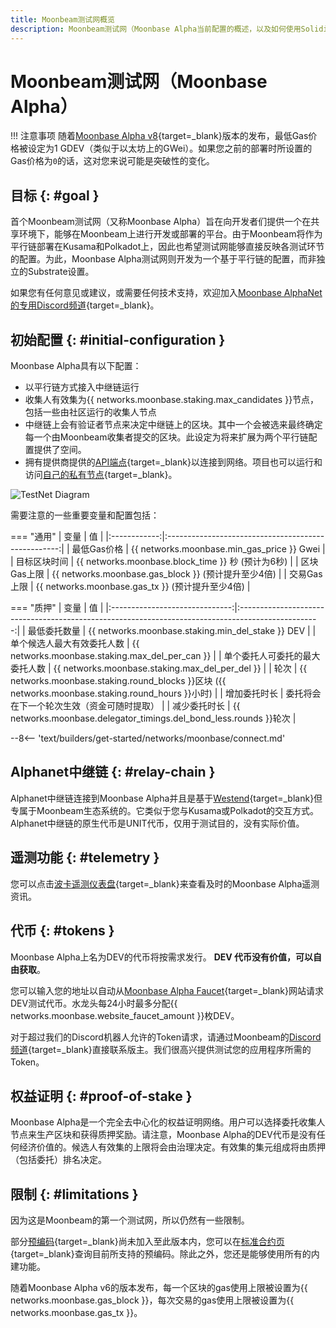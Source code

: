 ```yaml
---
title: Moonbeam测试网概览
description: Moonbeam测试网（Moonbase Alpha当前配置的概述，以及如何使用Solidity开始在其上进行开发。
---
```


# Moonbeam测试网（Moonbase Alpha）

!!! 注意事项
    随着[Moonbase Alpha v8](https://github.com/moonbeam-foundation/moonbeam/releases/tag/v0.8.0){target=_blank}版本的发布，最低Gas价格被设定为1 GDEV（类似于以太坊上的GWei）。如果您之前的部署时所设置的Gas价格为`0`的话，这对您来说可能是突破性的变化。

## 目标 {: #goal }

首个Moonbeam测试网（又称Moonbase Alpha）旨在向开发者们提供一个在共享环境下，能够在Moonbeam上进行开发或部署的平台。由于Moonbeam将作为平行链部署在Kusama和Polkadot上，因此也希望测试网能够直接反映各测试环节的配置。为此，Moonbase Alpha测试网则开发为一个基于平行链的配置，而非独立的Substrate设置。

如果您有任何意见或建议，或需要任何技术支持，欢迎加入[Moonbase AlphaNet的专用Discord频道](https://discord.gg/PfpUATX){target=_blank}。

## 初始配置 {: #initial-configuration }

Moonbase Alpha具有以下配置：

 - 以平行链方式接入中继链运行
 - 收集人有效集为{{ networks.moonbase.staking.max_candidates }}节点，包括一些由社区运行的收集人节点
 - 中继链上会有验证者节点来决定中继链上的区块。其中一个会被选来最终确定每一个由Moonbeam收集者提交的区块。此设定为将来扩展为两个平行链配置提供了空间。
 - 拥有提供商提供的[API端点](/builders/get-started/endpoints/){target=_blank}以连接到网络。项目也可以运行和访问[自己的私有节点](/node-operators/networks/run-a-node/){target=_blank}。

![TestNet Diagram](/images/learn/platform/networks/moonbase-diagram.webp)

需要注意的一些重要变量和配置包括：

=== "通用"
    |     变量     |                         值                          |
    |:------------:|:---------------------------------------------------:|
    | 最低Gas价格  |     {{ networks.moonbase.min_gas_price }} Gwei      |
    | 目标区块时间 |  {{ networks.moonbase.block_time }} 秒 (预计为6秒)  |
    | 区块Gas上限  | {{ networks.moonbase.gas_block }} (预计提升至少4倍) |
    | 交易Gas上限  |  {{ networks.moonbase.gas_tx }} (预计提升至少4倍)   |

=== "质押"
    |              变量              |                                                 值                                                 |
    |:------------------------------:|:--------------------------------------------------------------------------------------------------:|
    |          最低委托数量          |                         {{ networks.moonbase.staking.min_del_stake }} DEV                          |
    |   单个候选人最大有效委托人数   |                          {{ networks.moonbase.staking.max_del_per_can }}                           |
    | 单个委托人可委托的最大委托人数 |                          {{ networks.moonbase.staking.max_del_per_del }}                           |
    |              轮次              | {{ networks.moonbase.staking.round_blocks }}区块 ({{ networks.moonbase.staking.round_hours }}小时) |
    |          增加委托时长          |                             委托将会在下一个轮次生效（资金可随时提取）                             |
    |          减少委托时长          |                 {{ networks.moonbase.delegator_timings.del_bond_less.rounds }}轮次                 |

--8<-- 'text/builders/get-started/networks/moonbase/connect.md'

## Alphanet中继链 {: #relay-chain }

Alphanet中继链连接到Moonbase Alpha并且是基于[Westend](https://polkadot.network/blog/westend-introducing-a-new-testnet-for-polkadot-and-kusama/){target=_blank}但专属于Moonbeam生态系统的。它类似于您与Kusama或Polkadot的交互方式。 Alphanet中继链的原生代币是UNIT代币，仅用于测试目的，没有实际价值。

## 遥测功能 {: #telemetry }

您可以点击[波卡遥测仪表盘](https://telemetry.polkadot.io/#list/0x91bc6e169807aaa54802737e1c504b2577d4fafedd5a02c10293b1cd60e39527){target=_blank}来查看及时的Moonbase Alpha遥测资讯。

## 代币 {: #tokens }

Moonbase Alpha上名为DEV的代币将按需求发行。 **DEV 代币没有价值，可以自由获取**。

您可以输入您的地址以自动从[Moonbase Alpha Faucet](https://faucet.moonbeam.network/){target=_blank}网站请求DEV测试代币。水龙头每24小时最多分配{{ networks.moonbase.website_faucet_amount }}枚DEV。

对于超过我们的Discord机器人允许的Token请求，请通过Moonbeam的[Discord频道](https://discord.gg/PfpUATX){target=_blank}直接联系版主。我们很高兴提供测试您的应用程序所需的Token。

## 权益证明 {: #proof-of-stake }

Moonbase Alpha是一个完全去中心化的权益证明网络。用户可以选择委托收集人节点来生产区块和获得质押奖励。请注意，Moonbase Alpha的DEV代币是没有任何经济价值的。候选人有效集的上限将会由治理决定。有效集的集元组成将由质押（包括委托）排名决定。

## 限制 {: #limitations }

因为这是Moonbeam的第一个测试网，所以仍然有一些限制。

部分[预编码](https://docs.klaytn.com/smart-contract/precompiled-contracts){target=_blank}尚未加入至此版本内，您可以在[标准合约页](/builders/build/canonical-contracts/precompiles/){target=_blank}查询目前所支持的预编码。除此之外，您还是能够使用所有的内建功能。

随着Moonbase Alpha v6的版本发布，每一个区块的gas使用上限被设置为{{ networks.moonbase.gas_block }}，每次交易的gas使用上限被设置为{{ networks.moonbase.gas_tx }}。
